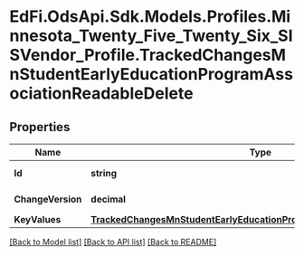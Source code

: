 # EdFi.OdsApi.Sdk.Models.Profiles.Minnesota_Twenty_Five_Twenty_Six_SISVendor_Profile.TrackedChangesMnStudentEarlyEducationProgramAssociationReadableDelete

## Properties

Name | Type | Description | Notes
------------ | ------------- | ------------- | -------------
**Id** | **string** | Resource identifier | [optional] 
**ChangeVersion** | **decimal** | Change version | [optional] 
**KeyValues** | [**TrackedChangesMnStudentEarlyEducationProgramAssociationReadableKey**](TrackedChangesMnStudentEarlyEducationProgramAssociationReadableKey.md) |  | [optional] 

[[Back to Model list]](../README.md#documentation-for-models) [[Back to API list]](../README.md#documentation-for-api-endpoints) [[Back to README]](../README.md)

